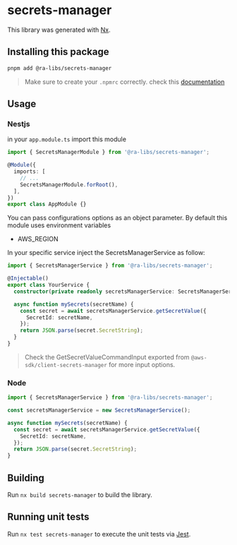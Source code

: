 # secrets-manager

This library was generated with [Nx](https://nx.dev).

## Installing this package

```bash
pnpm add @ra-libs/secrets-manager
```

> Make sure to create your `.npmrc` correctly. check this [documentation](../../docs/NPMRC.md)

## Usage

### Nestjs

in your `app.module.ts` import this module

```ts
import { SecretsManagerModule } from '@ra-libs/secrets-manager';

@Module({
  imports: [
    // ...
    SecretsManagerModule.forRoot(),
  ],
})
export class AppModule {}
```

You can pass configurations options as an object parameter. By default this module uses environment variables

- AWS_REGION

In your specific service inject the SecretsManagerService as follow:

```ts
import { SecretsManagerService } from '@ra-libs/secrets-manager';

@Injectable()
export class YourService {
  constructor(private readonly secretsManagerService: SecretsManagerService, private readonly configService: ConfigService) {}

  async function mySecrets(secretName) {
    const secret = await secretsManagerService.getSecretValue({
      SecretId: secretName,
    });
    return JSON.parse(secret.SecretString);
  }
}
```

> Check the GetSecretValueCommandInput exported from `@aws-sdk/client-secrets-manager` for more input options.

### Node

```ts
import { SecretsManagerService } from '@ra-libs/secrets-manager';

const secretsManagerService = new SecretsManagerService();

async function mySecrets(secretName) {
  const secret = await secretsManagerService.getSecretValue({
    SecretId: secretName,
  });
  return JSON.parse(secret.SecretString);
}
```

## Building

Run `nx build secrets-manager` to build the library.

## Running unit tests

Run `nx test secrets-manager` to execute the unit tests via [Jest](https://jestjs.io).
